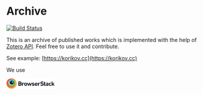 # Archive

[![Build Status](https://travis-ci.com/ckorikov/archive.svg?branch=master)](https://travis-ci.com/ckorikov/archive)

This is an archive of published works which is implemented with the help of [Zotero API](https://www.zotero.org/support/dev/web_api/v3/start). Feel free to use it and contribute.

See example: [https://korikov.cc](https://korikov.cc)

We use

[<img src="img/Browserstack-logo@2x.png" width="25%">](https://www.browserstack.com)